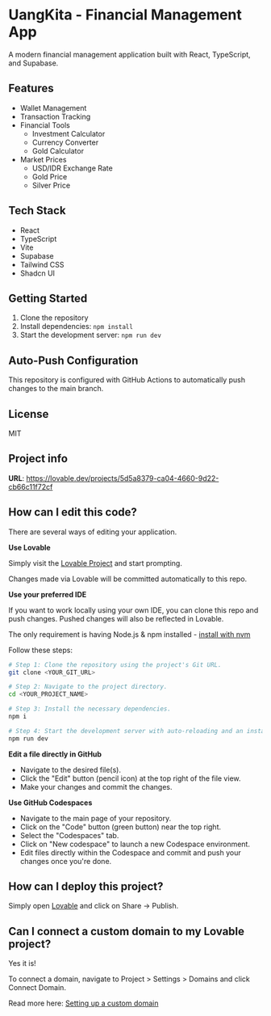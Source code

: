 # UangKita - Financial Management App

A modern financial management application built with React, TypeScript, and Supabase.

## Features

- Wallet Management
- Transaction Tracking
- Financial Tools
  - Investment Calculator
  - Currency Converter
  - Gold Calculator
- Market Prices
  - USD/IDR Exchange Rate
  - Gold Price
  - Silver Price

## Tech Stack

- React
- TypeScript
- Vite
- Supabase
- Tailwind CSS
- Shadcn UI

## Getting Started

1. Clone the repository
2. Install dependencies: `npm install`
3. Start the development server: `npm run dev`

## Auto-Push Configuration

This repository is configured with GitHub Actions to automatically push changes to the main branch.

## License

MIT

## Project info

**URL**: https://lovable.dev/projects/5d5a8379-ca04-4660-9d22-cb66c11f72cf

## How can I edit this code?

There are several ways of editing your application.

**Use Lovable**

Simply visit the [Lovable Project](https://lovable.dev/projects/5d5a8379-ca04-4660-9d22-cb66c11f72cf) and start prompting.

Changes made via Lovable will be committed automatically to this repo.

**Use your preferred IDE**

If you want to work locally using your own IDE, you can clone this repo and push changes. Pushed changes will also be reflected in Lovable.

The only requirement is having Node.js & npm installed - [install with nvm](https://github.com/nvm-sh/nvm#installing-and-updating)

Follow these steps:

```sh
# Step 1: Clone the repository using the project's Git URL.
git clone <YOUR_GIT_URL>

# Step 2: Navigate to the project directory.
cd <YOUR_PROJECT_NAME>

# Step 3: Install the necessary dependencies.
npm i

# Step 4: Start the development server with auto-reloading and an instant preview.
npm run dev
```

**Edit a file directly in GitHub**

- Navigate to the desired file(s).
- Click the "Edit" button (pencil icon) at the top right of the file view.
- Make your changes and commit the changes.

**Use GitHub Codespaces**

- Navigate to the main page of your repository.
- Click on the "Code" button (green button) near the top right.
- Select the "Codespaces" tab.
- Click on "New codespace" to launch a new Codespace environment.
- Edit files directly within the Codespace and commit and push your changes once you're done.

## How can I deploy this project?

Simply open [Lovable](https://lovable.dev/projects/5d5a8379-ca04-4660-9d22-cb66c11f72cf) and click on Share -> Publish.

## Can I connect a custom domain to my Lovable project?

Yes it is!

To connect a domain, navigate to Project > Settings > Domains and click Connect Domain.

Read more here: [Setting up a custom domain](https://docs.lovable.dev/tips-tricks/custom-domain#step-by-step-guide)
